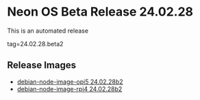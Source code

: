 # Neon OS Beta Release 24.02.28
This is an automated release

tag=24.02.28.beta2

## Release Images
- [debian-node-image-opi5 24.02.28b2](https://2222.us/app/files/neon_images/node/opi5/dev/debian-node-image-opi5_2024-02-28_18_06.img.xz)
- [debian-node-image-rpi4 24.02.28b2](https://2222.us/app/files/neon_images/node/rpi4/dev/debian-node-image-rpi4_2024-02-28_18_06.img.xz)

